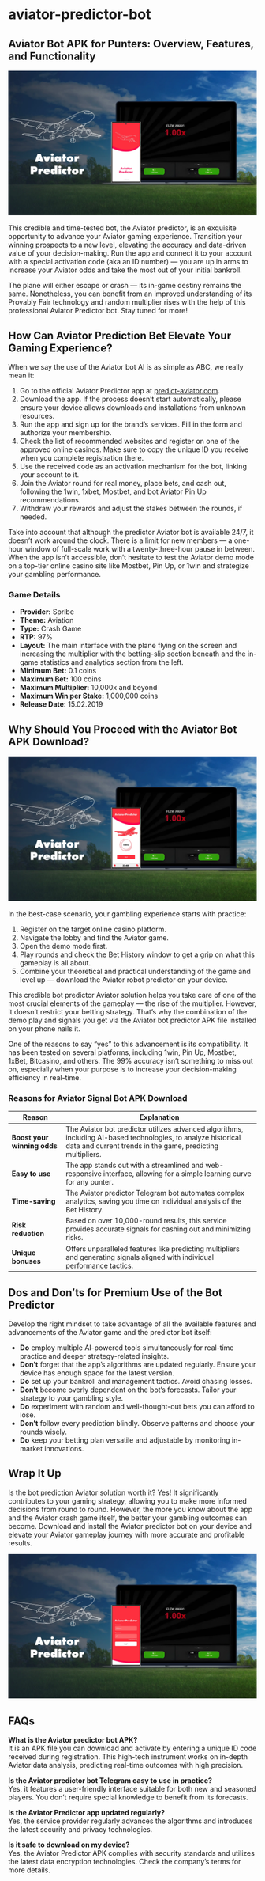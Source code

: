 # aviator-predictor-bot
## Aviator Bot APK for Punters: Overview, Features, and Functionality

![Aviator-predictor](./aviatorpredictor1.webp)

This credible and time-tested bot, the Aviator predictor, is an exquisite opportunity to advance your Aviator gaming experience. Transition your winning prospects to a new level, elevating the accuracy and data-driven value of your decision-making. Run the app and connect it to your account with a special activation code (aka an ID number) — you are up in arms to increase your Aviator odds and take the most out of your initial bankroll. 

The plane will either escape or crash — its in-game destiny remains the same. Nonetheless, you can benefit from an improved understanding of its Provably Fair technology and random multiplier rises with the help of this professional Aviator Predictor bot. Stay tuned for more!

## How Can Aviator Prediction Bet Elevate Your Gaming Experience?

When we say the use of the Aviator bot AI is as simple as ABC, we really mean it:

1. Go to the official Aviator Predictor app at [predict-aviator.com](https://predict-aviator.com).
2. Download the app. If the process doesn’t start automatically, please ensure your device allows downloads and installations from unknown resources.
3. Run the app and sign up for the brand’s services. Fill in the form and authorize your membership.
4. Check the list of recommended websites and register on one of the approved online casinos. Make sure to copy the unique ID you receive when you complete registration there.
5. Use the received code as an activation mechanism for the bot, linking your account to it.
6. Join the Aviator round for real money, place bets, and cash out, following the 1win, 1xbet, Mostbet, and bot Aviator Pin Up recommendations.
7. Withdraw your rewards and adjust the stakes between the rounds, if needed.

Take into account that although the predictor Aviator bot is available 24/7, it doesn’t work around the clock. There is a limit for new members — a one-hour window of full-scale work with a twenty-three-hour pause in between. When the app isn’t accessible, don’t hesitate to test the Aviator demo mode on a top-tier online casino site like Mostbet, Pin Up, or 1win and strategize your gambling performance. 

### Game Details

- **Provider:** Spribe
- **Theme:** Aviation
- **Type:** Crash Game
- **RTP:** 97%
- **Layout:** The main interface with the plane flying on the screen and increasing the multiplier with the betting-slip section beneath and the in-game statistics and analytics section from the left.
- **Minimum Bet:** 0.1 coins
- **Maximum Bet:** 100 coins
- **Maximum Multiplier:** 10,000x and beyond
- **Maximum Win per Stake:** 1,000,000 coins
- **Release Date:** 15.02.2019

## Why Should You Proceed with the Aviator Bot APK Download?

![Aviator-predictor-bot](./aviatorpredictor3.webp)

In the best-case scenario, your gambling experience starts with practice:

1. Register on the target online casino platform.
2. Navigate the lobby and find the Aviator game.
3. Open the demo mode first.
4. Play rounds and check the Bet History window to get a grip on what this gameplay is all about.
5. Combine your theoretical and practical understanding of the game and level up — download the Aviator robot predictor on your device.

This credible bot predictor Aviator solution helps you take care of one of the most crucial elements of the gameplay — the rise of the multiplier. However, it doesn’t restrict your betting strategy. That’s why the combination of the demo play and signals you get via the Aviator bot predictor APK file installed on your phone nails it.

One of the reasons to say “yes” to this advancement is its compatibility. It has been tested on several platforms, including 1win, Pin Up, Mostbet, 1xBet, Bitcasino, and others. The 99% accuracy isn’t something to miss out on, especially when your purpose is to increase your decision-making efficiency in real-time. 

### Reasons for Aviator Signal Bot APK Download

| Reason                           | Explanation                                                                                                                                                               |
|----------------------------------|---------------------------------------------------------------------------------------------------------------------------------------------------------------------------|
| **Boost your winning odds**      | The Aviator bot predictor utilizes advanced algorithms, including AI-based technologies, to analyze historical data and current trends in the game, predicting multipliers. |
| **Easy to use**                  | The app stands out with a streamlined and web-responsive interface, allowing for a simple learning curve for any punter.                                                |
| **Time-saving**                  | The Aviator predictor Telegram bot automates complex analytics, saving you time on individual analysis of the Bet History.                                               |
| **Risk reduction**               | Based on over 10,000-round results, this service provides accurate signals for cashing out and minimizing risks.                                                         |
| **Unique bonuses**               | Offers unparalleled features like predicting multipliers and generating signals aligned with individual performance tactics.                                              |

## Dos and Don’ts for Premium Use of the Bot Predictor

Develop the right mindset to take advantage of all the available features and advancements of the Aviator game and the predictor bot itself:

- **Do** employ multiple AI-powered tools simultaneously for real-time practice and deeper strategy-related insights.
- **Don’t** forget that the app’s algorithms are updated regularly. Ensure your device has enough space for the latest version.
- **Do** set up your bankroll and management tactics. Avoid chasing losses.
- **Don’t** become overly dependent on the bot’s forecasts. Tailor your strategy to your gambling style.
- **Do** experiment with random and well-thought-out bets you can afford to lose.
- **Don’t** follow every prediction blindly. Observe patterns and choose your rounds wisely.
- **Do** keep your betting plan versatile and adjustable by monitoring in-market innovations.

## Wrap It Up

Is the bot prediction Aviator solution worth it? Yes! It significantly contributes to your gaming strategy, allowing you to make more informed decisions from round to round. However, the more you know about the app and the Aviator crash game itself, the better your gambling outcomes can become. Download and install the Aviator predictor bot on your device and elevate your Aviator gameplay journey with more accurate and profitable results.

![Aviator-predictor-app](./aviatorpredictor4.webp)

## FAQs

**What is the Aviator predictor bot APK?**  
It is an APK file you can download and activate by entering a unique ID code received during registration. This high-tech instrument works on in-depth Aviator data analysis, predicting real-time outcomes with high precision.

**Is the Aviator predictor bot Telegram easy to use in practice?**  
Yes, it features a user-friendly interface suitable for both new and seasoned players. You don’t require special knowledge to benefit from its forecasts.

**Is the Aviator Predictor app updated regularly?**  
Yes, the service provider regularly advances the algorithms and introduces the latest security and privacy technologies.

**Is it safe to download on my device?**  
Yes, the Aviator Predictor APK complies with security standards and utilizes the latest data encryption technologies. Check the company’s terms for more details.
